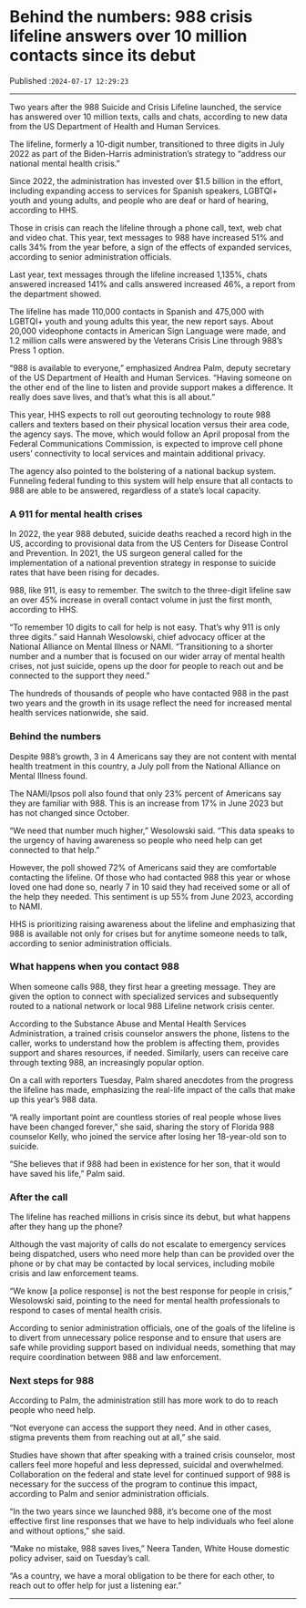 # Behind the numbers: 988 crisis lifeline answers over 10 million contacts since its debut

Published :`2024-07-17 12:29:23`

---

Two years after the 988 Suicide and Crisis Lifeline launched, the service has answered over 10 million texts, calls and chats, according to new data from the US Department of Health and Human Services.

The lifeline, formerly a 10-digit number, transitioned to three digits in July 2022 as part of the Biden-Harris administration’s strategy to “address our national mental health crisis.”

Since 2022, the administration has invested over $1.5 billion in the effort, including expanding access to services for Spanish speakers, LGBTQI+ youth and young adults, and people who are deaf or hard of hearing, according to HHS.

Those in crisis can reach the lifeline through a phone call, text, web chat and video chat. This year, text messages to 988 have increased 51% and calls 34% from the year before, a sign of the effects of expanded services, according to senior administration officials.

Last year, text messages through the lifeline increased 1,135%, chats answered increased 141% and calls answered increased 46%, a report from the department showed.

The lifeline has made 110,000 contacts in Spanish and 475,000 with LGBTQI+ youth and young adults this year, the new report says. About 20,000 videophone contacts in American Sign Language were made, and 1.2 million calls were answered by the Veterans Crisis Line through 988’s Press 1 option.

“988 is available to everyone,” emphasized Andrea Palm, deputy secretary of the US Department of Health and Human Services. “Having someone on the other end of the line to listen and provide support makes a difference. It really does save lives, and that’s what this is all about.”

This year, HHS expects to roll out georouting technology to route 988 callers and texters based on their physical location versus their area code, the agency says. The move, which would follow an April proposal from the Federal Communications Commission, is expected to improve cell phone users’ connectivity to local services and maintain additional privacy.

The agency also pointed to the bolstering of a national backup system. Funneling federal funding to this system will help ensure that all contacts to 988 are able to be answered, regardless of a state’s local capacity.

### A 911 for mental health crises

In 2022, the year 988 debuted, suicide deaths reached a record high in the US, according to provisional data from the US Centers for Disease Control and Prevention. In 2021, the US surgeon general called for the implementation of a national prevention strategy in response to suicide rates that have been rising for decades.

988, like 911, is easy to remember. The switch to the three-digit lifeline saw an over 45% increase in overall contact volume in just the first month, according to HHS.

“To remember 10 digits to call for help is not easy. That’s why 911 is only three digits.” said Hannah Wesolowski, chief advocacy officer at the National Alliance on Mental Illness or NAMI. “Transitioning to a shorter number and a number that is focused on our wider array of mental health crises, not just suicide, opens up the door for people to reach out and be connected to the support they need.”

The hundreds of thousands of people who have contacted 988 in the past two years and the growth in its usage reflect the need for increased mental health services nationwide, she said.

### Behind the numbers

Despite 988’s growth, 3 in 4 Americans say they are not content with mental health treatment in this country, a July poll from the National Alliance on Mental Illness found.

The NAMI/Ipsos poll also found that only 23% percent of Americans say they are familiar with 988. This is an increase from 17% in June 2023 but has not changed since October.

“We need that number much higher,” Wesolowski said. “This data speaks to the urgency of having awareness so people who need help can get connected to that help.”

However, the poll showed 72% of Americans said they are comfortable contacting the lifeline. Of those who had contacted 988 this year or whose loved one had done so, nearly 7 in 10 said they had received some or all of the help they needed. This sentiment is up 55% from June 2023, according to NAMI.

HHS is prioritizing raising awareness about the lifeline and emphasizing that 988 is available not only for crises but for anytime someone needs to talk, according to senior administration officials.

### What happens when you contact 988

When someone calls 988, they first hear a greeting message. They are given the option to connect with specialized services and subsequently routed to a national network or local 988 Lifeline network crisis center.

According to the Substance Abuse and Mental Health Services Administration, a trained crisis counselor answers the phone, listens to the caller, works to understand how the problem is affecting them, provides support and shares resources, if needed. Similarly, users can receive care through texting 988, an increasingly popular option.

On a call with reporters Tuesday, Palm shared anecdotes from the progress the lifeline has made, emphasizing the real-life impact of the calls that make up this year’s 988 data.

“A really important point are countless stories of real people whose lives have been changed forever,” she said, sharing the story of Florida 988 counselor Kelly, who joined the service after losing her 18-year-old son to suicide.

“She believes that if 988 had been in existence for her son, that it would have saved his life,” Palm said.

### After the call

The lifeline has reached millions in crisis since its debut, but what happens after they hang up the phone?

Although the vast majority of calls do not escalate to emergency services being dispatched, users who need more help than can be provided over the phone or by chat may be contacted by local services, including mobile crisis and law enforcement teams.

“We know [a police response] is not the best response for people in crisis,” Wesolowski said, pointing to the need for mental health professionals to respond to cases of mental health crisis.

According to senior administration officials, one of the goals of the lifeline is to divert from unnecessary police response and to ensure that users are safe while providing support based on individual needs, something that may require coordination between 988 and law enforcement.

### Next steps for 988

According to Palm, the administration still has more work to do to reach people who need help.

“Not everyone can access the support they need. And in other cases, stigma prevents them from reaching out at all,” she said.

Studies have shown that after speaking with a trained crisis counselor, most callers feel more hopeful and less depressed, suicidal and overwhelmed. Collaboration on the federal and state level for continued support of 988 is necessary for the success of the program to continue this impact, according to Palm and senior administration officials.

“In the two years since we launched 988, it’s become one of the most effective first line responses that we have to help individuals who feel alone and without options,” she said.

“Make no mistake, 988 saves lives,” Neera Tanden, White House domestic policy adviser, said on Tuesday’s call.

“As a country, we have a moral obligation to be there for each other, to reach out to offer help for just a listening ear.”

---

